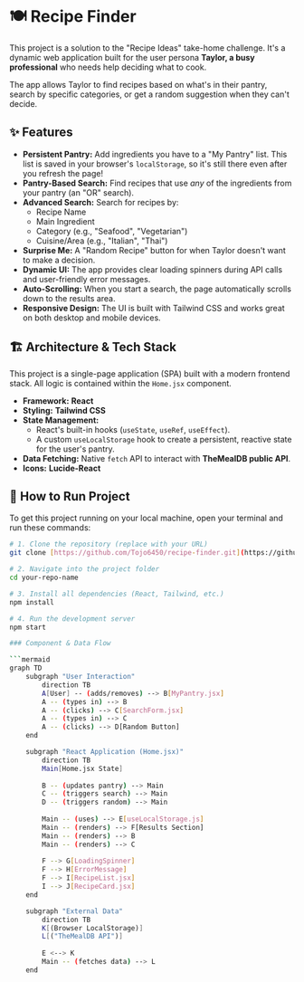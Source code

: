 # 🍽️ Recipe Finder

This project is a solution to the "Recipe Ideas" take-home challenge. It's a dynamic web application built for the user persona **Taylor, a busy professional** who needs help deciding what to cook.

The app allows Taylor to find recipes based on what's in their pantry, search by specific categories, or get a random suggestion when they can't decide.

## ✨ Features

* **Persistent Pantry:** Add ingredients you have to a "My Pantry" list. This list is saved in your browser's `localStorage`, so it's still there even after you refresh the page!
* **Pantry-Based Search:** Find recipes that use *any* of the ingredients from your pantry (an "OR" search).
* **Advanced Search:** Search for recipes by:
    * Recipe Name
    * Main Ingredient
    * Category (e.g., "Seafood", "Vegetarian")
    * Cuisine/Area (e.g., "Italian", "Thai")
* **Surprise Me:** A "Random Recipe" button for when Taylor doesn't want to make a decision.
* **Dynamic UI:** The app provides clear loading spinners during API calls and user-friendly error messages.
* **Auto-Scrolling:** When you start a search, the page automatically scrolls down to the results area.
* **Responsive Design:** The UI is built with Tailwind CSS and works great on both desktop and mobile devices.

## 🏗️ Architecture & Tech Stack

This project is a single-page application (SPA) built with a modern frontend stack. All logic is contained within the `Home.jsx` component.

* **Framework:** **React**
* **Styling:** **Tailwind CSS**
* **State Management:**
    * React's built-in hooks (`useState`, `useRef`, `useEffect`).
    * A custom `useLocalStorage` hook to create a persistent, reactive state for the user's pantry.
* **Data Fetching:** Native `fetch` API to interact with **TheMealDB public API**.
* **Icons:** **Lucide-React**

## 🚀 How to Run Project

To get this project running on your local machine, open your terminal and run these commands:

```bash
# 1. Clone the repository (replace with your URL)
git clone [https://github.com/Tojo6450/recipe-finder.git](https://github.com/Tojo6450/recipe-finder.git)

# 2. Navigate into the project folder
cd your-repo-name

# 3. Install all dependencies (React, Tailwind, etc.)
npm install

# 4. Run the development server
npm start

### Component & Data Flow

```mermaid
graph TD
    subgraph "User Interaction"
        direction TB
        A[User] -- (adds/removes) --> B[MyPantry.jsx]
        A -- (types in) --> B
        A -- (clicks) --> C[SearchForm.jsx]
        A -- (types in) --> C
        A -- (clicks) --> D[Random Button]
    end

    subgraph "React Application (Home.jsx)"
        direction TB
        Main[Home.jsx State]
        
        B -- (updates pantry) --> Main
        C -- (triggers search) --> Main
        D -- (triggers random) --> Main
        
        Main -- (uses) --> E[useLocalStorage.js]
        Main -- (renders) --> F[Results Section]
        Main -- (renders) --> B
        Main -- (renders) --> C
        
        F --> G[LoadingSpinner]
        F --> H[ErrorMessage]
        F --> I[RecipeList.jsx]
        I --> J[RecipeCard.jsx]
    end

    subgraph "External Data"
        direction TB
        K[(Browser LocalStorage)]
        L[("TheMealDB API")]
        
        E <--> K
        Main -- (fetches data) --> L
    end